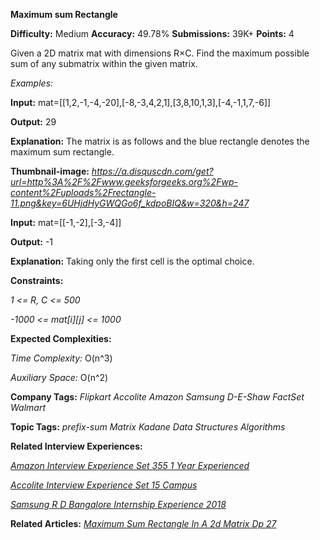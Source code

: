**Maximum sum Rectangle**

**Difficulty:** Medium  **Accuracy:** 49.78%    **Submissions:** 39K+   **Points:** 4

Given a 2D matrix mat with dimensions R×C. Find the maximum possible sum of any submatrix within the given matrix.

*Examples:*

**Input:** mat=[[1,2,-1,-4,-20],[-8,-3,4,2,1],[3,8,10,1,3],[-4,-1,1,7,-6]]

**Output:** 29

**Explanation:** The matrix is as follows and the blue rectangle denotes the maximum sum rectangle.

**Thumbnail-image:** *https://a.disquscdn.com/get?url=http%3A%2F%2Fwww.geeksforgeeks.org%2Fwp-content%2Fuploads%2Frectangle-11.png&key=6UHjdHyGWQGo6f_kdpoBIQ&w=320&h=247*

**Input:** mat=[[-1,-2],[-3,-4]]

**Output:** -1

**Explanation:** Taking only the first cell is the optimal choice. 

**Constraints:**

*1 <= R, C <= 500*

*-1000 <= mat[i][j] <= 1000*

**Expected Complexities:**

*Time Complexity:* O(n^3)

*Auxiliary Space:* O(n^2)

**Company Tags:**
*Flipkart    Accolite    Amazon  Samsung D-E-Shaw    FactSet Walmart*

**Topic Tags:**
*prefix-sum  Matrix  Kadane  Data Structures Algorithms*

**Related Interview Experiences:**

[*Amazon Interview Experience Set 355 1 Year Experienced*](https://www.geeksforgeeks.org/amazon-interview-experience-set-355-1-year-experienced/)

[*Accolite Interview Experience Set 15 Campus*](https://www.geeksforgeeks.org/accolite-interview-experience-set-15-campus/)

[*Samsung R D Bangalore Internship Experience 2018*](https://www.geeksforgeeks.org/samsung-r-d-bangalore-internship-experience-2018/)

**Related Articles:**
[*Maximum Sum Rectangle In A 2d Matrix Dp 27*](https://www.geeksforgeeks.org/maximum-sum-rectangle-in-a-2d-matrix-dp-27/)

